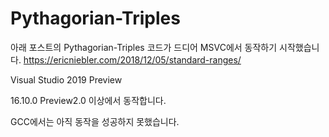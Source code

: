 # Pythagorian-Triples

아래 포스트의 Pythagorian-Triples 코드가 드디어 MSVC에서 동작하기 시작했습니다.
https://ericniebler.com/2018/12/05/standard-ranges/

Visual Studio 2019 Preview

16.10.0 Preview2.0 이상에서 동작합니다.

GCC에서는 아직 동작을 성공하지 못했습니다.
